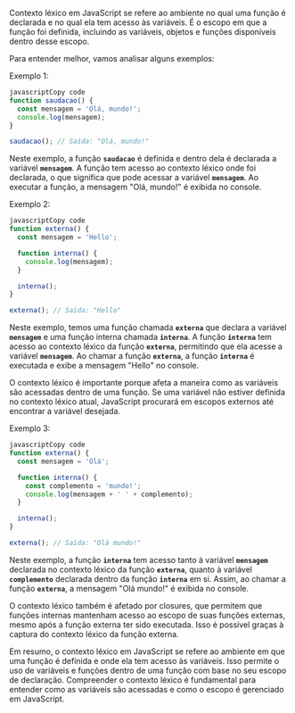 Contexto léxico em JavaScript se refere ao ambiente no qual uma função é declarada e no qual ela tem acesso às variáveis. É o escopo em que a função foi definida, incluindo as variáveis, objetos e funções disponíveis dentro desse escopo.

Para entender melhor, vamos analisar alguns exemplos:

Exemplo 1:

```jsx
javascriptCopy code
function saudacao() {
  const mensagem = 'Olá, mundo!';
  console.log(mensagem);
}

saudacao(); // Saída: "Olá, mundo!"

```

Neste exemplo, a função **`saudacao`** é definida e dentro dela é declarada a variável **`mensagem`**. A função tem acesso ao contexto léxico onde foi declarada, o que significa que pode acessar a variável **`mensagem`**. Ao executar a função, a mensagem "Olá, mundo!" é exibida no console.

Exemplo 2:

```jsx
javascriptCopy code
function externa() {
  const mensagem = 'Hello';

  function interna() {
    console.log(mensagem);
  }

  interna();
}

externa(); // Saída: "Hello"

```

Neste exemplo, temos uma função chamada **`externa`** que declara a variável **`mensagem`** e uma função interna chamada **`interna`**. A função **`interna`** tem acesso ao contexto léxico da função **`externa`**, permitindo que ela acesse a variável **`mensagem`**. Ao chamar a função **`externa`**, a função **`interna`** é executada e exibe a mensagem "Hello" no console.

O contexto léxico é importante porque afeta a maneira como as variáveis são acessadas dentro de uma função. Se uma variável não estiver definida no contexto léxico atual, JavaScript procurará em escopos externos até encontrar a variável desejada.

Exemplo 3:

```jsx
javascriptCopy code
function externa() {
  const mensagem = 'Olá';

  function interna() {
    const complemento = 'mundo!';
    console.log(mensagem + ' ' + complemento);
  }

  interna();
}

externa(); // Saída: "Olá mundo!"

```

Neste exemplo, a função **`interna`** tem acesso tanto à variável **`mensagem`** declarada no contexto léxico da função **`externa`**, quanto à variável **`complemento`** declarada dentro da função **`interna`** em si. Assim, ao chamar a função **`externa`**, a mensagem "Olá mundo!" é exibida no console.

O contexto léxico também é afetado por closures, que permitem que funções internas mantenham acesso ao escopo de suas funções externas, mesmo após a função externa ter sido executada. Isso é possível graças à captura do contexto léxico da função externa.

Em resumo, o contexto léxico em JavaScript se refere ao ambiente em que uma função é definida e onde ela tem acesso às variáveis. Isso permite o uso de variáveis e funções dentro de uma função com base no seu escopo de declaração. Compreender o contexto léxico é fundamental para entender como as variáveis são acessadas e como o escopo é gerenciado em JavaScript.